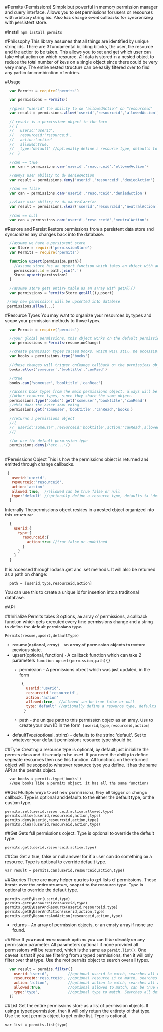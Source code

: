 #Permits (Permissions)
Simple but powerful in memory permission manager and query interface.
Allows you to set permissions for users on resources with arbitrary string ids.
Also has change event callbacks for syncronizing with persistent store.

#Install
`npm install permits`

#Philosophy
This library assumes that all things are identified by unique string ids. 
There are 3 fundamental building blocks, the user, the resource and the action to be taken.
This allows you to set and get which user can take what action on which resource.
All data is stored in a nested object to reduce the total number of keys on a single object since there could be very very many.
The entire nested structure can be easily filtered over to find any particular combination of entries. 

#Usage
```js
  var Permits = require('permits')

  var permissions = Permits()

  //gives "userid" the ability to do "allowedAction" on "resourceid"
  var result = permissions.allow('userid','resourceid','allowedAction')

  // result is a permissions object in the form 
  // { 
  //   userid:'userid',
  //   resourceid:'resourceid',
  //   action:'action'
  //   allowed:true,
  //   type:'default' //optionally define a resource type, defaults to "default"
  //  }

  //can == true
  var can = permissions.can('userid','resourceid','allowedAction')

  //denys user ability to do deniedAction
  var result = permissions.deny('userid','resourceid','deniedAction')

  //can == false
  var can = permissions.can('userid','resourceid','deniedAction')

  //clear user ability to do neutralAction
  var result = permissions.clear('userid','resourceid','neutralAction')

  //can == null
  var can = permissions.can('userid','resourceid','neutralAction')
```

#Restore and Persist
Restore permissions from a persistent data store and syncronizes any changes back into the database.
```js
  //assume we have a persistent store
  var Store = require('permissionStore')
  var Permits = require('permits')
  
  function upsert(permission,path){
    //assume store has an upsert function which takes an object with an id property
    permissions.id = path.join('.')
    Store.upsert(permissions)
  }

  //assume store gets entire table as an array with getAll()
  var permissions = Permits(Store.getAll(),upsert)

 //any new permissions will be upserted into database
 permissions.allow(...)

```

#Resource Types
You may want to organize your resources by types and scope your permission methods to those types.
```js
  var Permits = require('permits')

  //your global permissions, this object works on the default permission type: 'default'
  var permissions = Permits(resume,onChange)

  //create permission types called books, which will still be accessible from the permissions object.
  var books = permissions.type('books')

  //these changes will trigger onChange callback on the permissions object
  books.allow('someuser','booktitle','canRead')

  //true
  books.can('someuser','booktitle','canRead')

  //access book types from the main permissions object. always will be consistent with
  //other resource types, since they share the same object.
  permissions.type('books').get('someuser','booktitle','canRead')
  //this does the exact same thing
  permissions.get('someuser','booktitle','canRead','books')

  //returns a permissions object
  //{
  //  userid:'someuser',resourceid:'booktitle',action:'canRead',allowed:true, type:'books'
  //}

  //or use the default permission type
  permissions.deny(/*etc...*/)
  
```
#Permissions Object
This is how the permissions object is returned and emitted through change callbacks.

```js
 { 
   userid:'userid',
   resourceid:'resourceid',
   action:'action'
   allowed:true,  //allowed can be true false or null
   type:'default' //optionally define a resource type, defaults to "default"
  }
```

Internally The permissions object resides in a nested object organized into this structure:
```js
  {
    userid:{
      type:{
        resourceid:{
          action:true //true false or undefined
        }
      }
    }
  }
```
It is accessed through lodash .get and .set methods. It will also be returned as a path on change:

```
  path = [userid,type,resourceid,action]

```
You can use this to create a unique id for insertion into a traditional database. 

#API

##Initialize
Permits takes 3 options, an array of permissions, a callback function which gets executed every time permissions change and a string to define the default permissions type.

`Permits(resume,upsert,defaultType)`

- resume(optional, array) - An array of permission objects to restore previous state.
- upsert(optional, function) - A callback function which can take 2 parameters
  `function upsert(permission,path){}`
  - permission - A permissions object which was just updated, in the form 

    ```js
     { 
       userid:'userid',
       resourceid:'resourceid',
       action:'action'
       allowed:true,  //allowed can be true false or null
       type:'default' //optionally define a resource type, defaults to "default"
      }
    ```

   - path - the unique path to this permission object as an array. Use to create your own ID in the form:
     `[userid,type,resourceid,action]`
- defaultType(optional, string) - defaults to the string 'default'. Set to whatever your default permissions resource type should be.

##Type
Creating a resource type is optional, by default just initialize the permits class and it is ready to be used.
If you need the ability to define seperate resources then use this function. All functions on the returned object
will be scoped to whatever resource type you define.  It has the same API as the permits object.

```
  var books = permits.type('books')
  //use books like a permits object, it has all the same functions
```

##Set
Multiple ways to set new permissions, they all trigger on change callback. Type is optional and defaults to
the either the default type, or the custom type.

`permits.set(userid,resourceid,action,allowed,type)`   
`permits.allow(userid,resourceid,action,type)`   
`permits.deny(userid,resourceid,action,type)`   
`permits.clear(userid,resourceid,action,type)`   

##Get
Gets full permissions object. Type is optional to override the default type.

`permits.get(userid,resourceid,action,type)`

##Can
Get a true, false or null answer for if a user can do something on a resource.  Type is optional to override default type.

`var result = permits.can(userid,resourceid,action,type)`

##Queries
There are many helper queries to get lists of permissions. These iterate over the entire structure, scoped to the resource type. Type is optional
to override the default type.

`permits.getByUser(userid,type)`   
`permits.getByResource(resourceid,type)`   
`permits.getByUserAndResource(userid,resourceid,type)`   
`permits.getByUserAndAction(userid,action,type)`   
`permits.getByResourceAndAction(resourceid,action,type)`   
   
- returns - An array of permission objects, or an empty array if none are found.

##Filter
If you need more search options you can filter directly on any permission parameter. All parameters
optional, if none provided all permissions will be returned, which is the same as `permit.list()`.
One caveat is that if you are filtering from a typed permissions, then it will only filter over that type.
Use the root permits object to search over all types.
 
```js
  var result = permits.filter({
    userid:'userid',         //optional userid to match, searches all users if omitted.
    resourceid:'resourceid', //optional resource id to match, searches all resources if omitted.
    action:'action',         //optional action to match, searches all actions if omitted.
    allowed:true,            //optional allowed to match, can be true or false. Searches all allowed states if omitted.
    type:'type',             //optional type to match. Searches all default type if omitted.
  })
```

##List
Get the entire permissions store as a list of permission objects. If using a typed permission, then it will only return 
the entirety of that type. Use the root permits object to get entire list. Type is optional.

`var list = permits.list(type)`

